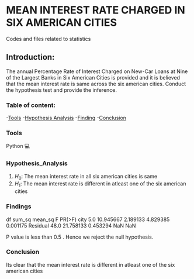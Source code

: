 # MEAN INTEREST RATE CHARGED IN SIX AMERICAN CITIES
Codes and files related to statistics

## Introduction:
The annual Percentage Rate of Interest Charged on New-Car Loans at Nine of the Largest Banks in Six American Cities is provided and it is believed that the mean interest rate is same across the six american cities. Conduct the hypothesis test and provide the inference.

### Table of content:
-[Tools](#Tools)
-[Hypothesis Analysis](#Hypothesis_Analysis)
-[Finding](#Finding)
-[Conclusion](#Conclusion)

### Tools
Python 💻

### Hypothesis_Analysis
1. $H_0$: The mean interest rate in all six american cities is same
2. $H_1$: The mean interest rate is different in atleast one of the six american cities

### Findings

   df     sum_sq   mean_sq         F    PR(>F)
city       5.0  10.945667  2.189133  4.829385  0.001175
Residual  48.0  21.758133  0.453294       NaN       NaN

P value is less than 0.5 . Hence we reject the null hypothesis.

### Conclusion
Its clear that the mean interest rate is different in atleast one of the six american cities
